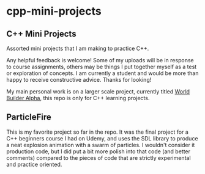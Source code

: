 # cpp-mini-projects

## C++ Mini Projects

Assorted mini projects that I am making to practice C++.

Any helpful feedback is welcome! Some of my uploads will be in response
to course assignments, others may be things I put together myself as a
test or exploration of concepts. I am currently a student and would be
more than happy to receive constructive advice. Thanks for looking!

My main personal work is on a larger scale project, currently titled [World Builder Alpha](https://github.com/ardunster/WBA), this repo is only for C++ learning projects.

## ParticleFire

This is my favorite project so far in the repo. It was the final project for a
C++ beginners course I had on Udemy, and uses the SDL library to produce a neat
explosion animation with a swarm of particles. I wouldn't consider it production
code, but I did put a bit more polish into that code (and better comments)
compared to the pieces of code that are strictly experimental and practice
oriented.
